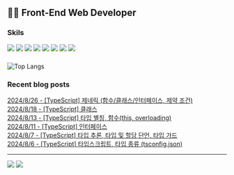  ## 👩‍💻 Front-End Web Developer 
### Skils
<img src="https://img.shields.io/badge/HJTML5-E34F26?style=flat-square&logo=HTML5&logoColor=white"/> <img src="https://img.shields.io/badge/CSS3-1572B6?style=flat-square&logo=css3&logoColor=white"/> <img src="https://img.shields.io/badge/JavaScript-F7DF1E?style=flat-square&logo=javascript&logoColor=white"/> <img src="https://img.shields.io/badge/Vue.js-4FC08D?style=flat-square&logo=vuedotjs&logoColor=white"/> <img src="https://img.shields.io/badge/react-61DAFB?style==flat-square&logo=react&logoColor=black"> <img src="https://img.shields.io/badge/Chart.js-FF6384?style=flat-square&logo=Chart.js&logoColor=white"/> <img src="https://img.shields.io/badge/ECharts-AA344D?style=flat-square&logo=ECharts&logoColor=white"/> <img src="https://img.shields.io/badge/MySQL-4479A1?style=flat-square&logo=MySQL&logoColor=white"/> 

### 
![Top Langs](https://github-readme-stats.vercel.app/api/top-langs/?username=kimAeris&layout=compact&theme=buefy)

### Recent blog posts
[2024/8/26 - [TypeScript] 제네릭 (함수/클래스/인터페이스, 제약 조건)](https://ohzlsss.tistory.com/91) <br>
[2024/8/18 - [TypeScript] 클래스](https://ohzlsss.tistory.com/90) <br>
[2024/8/13 - [TypeScript] 타입 별칭, 함수(this, overloading)](https://ohzlsss.tistory.com/89) <br>
[2024/8/11 - [TypeScript] 인터페이스](https://ohzlsss.tistory.com/88) <br>
[2024/8/7 - [TypeScript] 타입 추론, 타입 및 할당 단언, 타입 가드](https://ohzlsss.tistory.com/87) <br>
[2024/8/6 - [TypeScript] 타입스크립트, 타입 종류 (tsconfig.json)](https://ohzlsss.tistory.com/86) <br>
 
---
<a href="https://ohzlsss.tistory.com"><img src="https://img.shields.io/badge/Tech%20Blog-20C997?style=flat-square&logo=storyblok&logoColor=white"/></a> <a href="https://ohzlsss.tistory.com"><img src="https://img.shields.io/badge/-Portfolio-000000?style=flat-square&logo=Notion&logoColor=white"/></a>  

